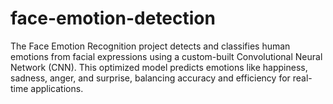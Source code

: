 # face-emotion-detection
The Face Emotion Recognition project detects and classifies human emotions from facial expressions using a custom-built Convolutional Neural Network (CNN). This optimized model predicts emotions like happiness, sadness, anger, and surprise, balancing accuracy and efficiency for real-time applications.
